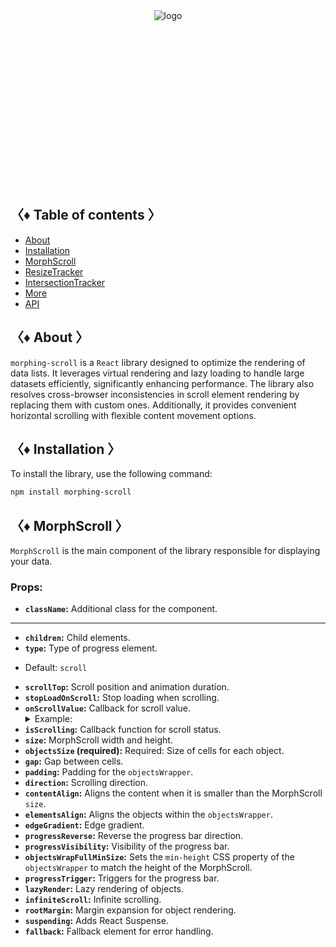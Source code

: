 <div align="center" style="height: 282px;">
  <img src="https://drive.google.com/uc?export=view&id=1zaKS3ZOVpeVEY2xcwZmUhdYuRBGBzZRR" alt="logo"/>
</div>

## 〈♦ Table of contents 〉

- [About](#-about-)
- [Installation](#-installation-)
- [MorphScroll](#-morph_scroll-)
- [ResizeTracker](#-resizet_racker-)
- [IntersectionTracker](#-intersection_tracker-)
- [More](#-more-)
- [API](#-api-)

## 〈♦ About 〉

`morphing-scroll` is a `React` library designed to optimize the rendering of data lists. It leverages virtual rendering and lazy loading to handle large datasets efficiently, significantly enhancing performance. The library also resolves cross-browser inconsistencies in scroll element rendering by replacing them with custom ones. Additionally, it provides convenient horizontal scrolling with flexible content movement options.

## 〈♦ Installation 〉

To install the library, use the following command:

```bash
npm install morphing-scroll
```

## 〈♦ MorphScroll 〉

`MorphScroll` is the main component of the library responsible for displaying your data.

### Props:

- **`className`:** Additional class for the component.

---

- **`children`:** Child elements.
- **`type`:** Type of progress element.

* Default: `scroll`

- **`scrollTop`:** Scroll position and animation duration.
- **`stopLoadOnScroll`:** Stop loading when scrolling.
- **`onScrollValue`:** Callback for scroll value.
  <details>
  <summary>Example:</summary>
    onScrollValue={[
     (scroll) => scroll > 200 && console.log("scroll > 200")
    ]}
  </details>
- **`isScrolling`:** Callback function for scroll status.
- **`size`:** MorphScroll width and height.
- **`objectsSize` (required):** Required: Size of cells for each object.
- **`gap`:** Gap between cells.
- **`padding`:** Padding for the `objectsWrapper`.
- **`direction`:** Scrolling direction.
- **`contentAlign`:** Aligns the content when it is smaller than the MorphScroll `size`.
- **`elementsAlign`:** Aligns the objects within the `objectsWrapper`.
- **`edgeGradient`:** Edge gradient.
- **`progressReverse`:** Reverse the progress bar direction.
- **`progressVisibility`:** Visibility of the progress bar.
- **`objectsWrapFullMinSize`:** Sets the `min-height` CSS property of the `objectsWrapper` to match the height of the MorphScroll.
- **`progressTrigger`:** Triggers for the progress bar.
- **`lazyRender`:** Lazy rendering of objects.
- **`infiniteScroll`:** Infinite scrolling.
- **`rootMargin`:** Margin expansion for object rendering.
- **`suspending`:** Adds React Suspense.
- **`fallback`:** Fallback element for error handling.
